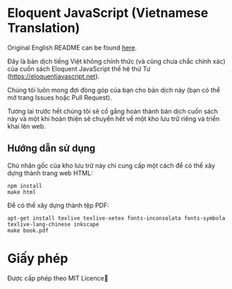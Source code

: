 # Eloquent JavaScript (Vietnamese Translation)

Original English README can be found [here](https://github.com/marijnh/Eloquent-JavaScript#eloquent-javascript).

Đây là bản dịch tiếng Việt không chính thức (và cũng chưa chắc chính xác) của cuốn sách Eloquent
JavaScript thế hệ thứ Tư (https://eloquentjavascript.net).

Chúng tôi luôn mong đợi đóng góp của bạn cho bản dịch này (bạn có thể mở trang Issues hoặc Pull Request).

Tương lai trước hết chúng tôi sẽ cố gắng hoàn thành bản dịch cuốn sách này và một khi hoàn thiện sẽ chuyển hết về một kho lưu trữ riêng và triển khai lên web.

## Hướng dẫn sử dụng

Chủ nhân gốc của kho lưu trữ này chỉ cung cấp một cách để có thể xây dựng thành trang web HTML:

    npm install
    make html

Để có thể xây dựng thành tệp PDF:

    apt-get install texlive texlive-xetex fonts-inconsolata fonts-symbola texlive-lang-chinese inkscape
    make book.pdf

# Giấy phép
Được cấp phép theo MIT Licence📄
